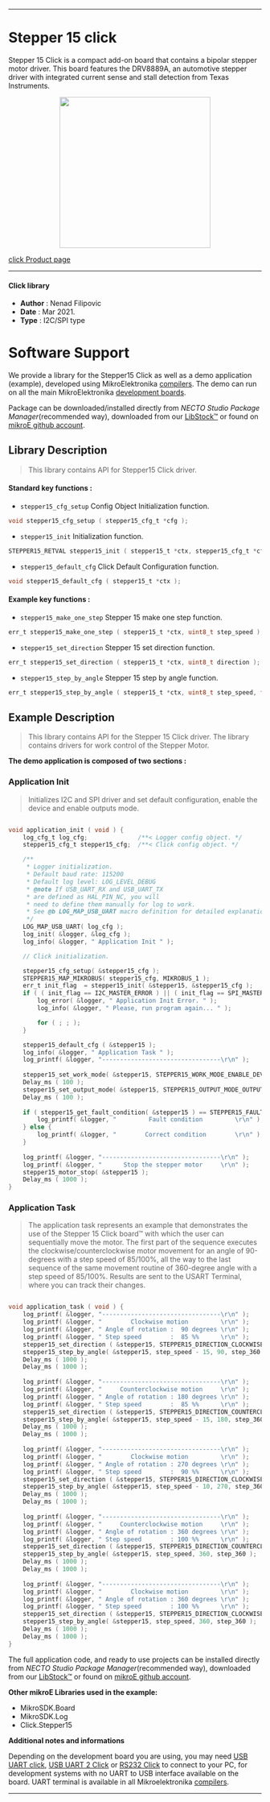 
---
# Stepper 15 click

Stepper 15 Click is a compact add-on board that contains a bipolar stepper motor driver. This board features the DRV8889A, an automotive stepper driver with integrated current sense and stall detection from Texas Instruments.

<p align="center">
  <img src="https://download.mikroe.com/images/click_for_ide/stepper_15_click.png" height=300px>
</p>

[click Product page](https://www.mikroe.com/stepper-15-click)

---


#### Click library

- **Author**        : Nenad Filipovic
- **Date**          : Mar 2021.
- **Type**          : I2C/SPI type


# Software Support

We provide a library for the Stepper15 Click
as well as a demo application (example), developed using MikroElektronika
[compilers](https://www.mikroe.com/necto-studio).
The demo can run on all the main MikroElektronika [development boards](https://www.mikroe.com/development-boards).

Package can be downloaded/installed directly from *NECTO Studio Package Manager*(recommended way), downloaded from our [LibStock&trade;](https://libstock.mikroe.com) or found on [mikroE github account](https://github.com/MikroElektronika/mikrosdk_click_v2/tree/master/clicks).

## Library Description

> This library contains API for Stepper15 Click driver.

#### Standard key functions :

- `stepper15_cfg_setup` Config Object Initialization function.
```c
void stepper15_cfg_setup ( stepper15_cfg_t *cfg );
```

- `stepper15_init` Initialization function.
```c
STEPPER15_RETVAL stepper15_init ( stepper15_t *ctx, stepper15_cfg_t *cfg );
```

- `stepper15_default_cfg` Click Default Configuration function.
```c
void stepper15_default_cfg ( stepper15_t *ctx );
```

#### Example key functions :

- `stepper15_make_one_step` Stepper 15 make one step function.
```c
err_t stepper15_make_one_step ( stepper15_t *ctx, uint8_t step_speed );
```

- `stepper15_set_direction` Stepper 15 set direction function.
```c
err_t stepper15_set_direction ( stepper15_t *ctx, uint8_t direction );
```

- `stepper15_step_by_angle` Stepper 15 step by angle function.
```c
err_t stepper15_step_by_angle ( stepper15_t *ctx, uint8_t step_speed, float angle, uint16_t step_360 );
```

## Example Description

> This library contains API for the Stepper 15 Click driver.
> The library contains drivers for work control of the Stepper Motor.

**The demo application is composed of two sections :**

### Application Init

> Initializes I2C and SPI driver and set default configuration,
> enable the device and enable outputs mode.

```c

void application_init ( void ) {
    log_cfg_t log_cfg;              /**< Logger config object. */
    stepper15_cfg_t stepper15_cfg;  /**< Click config object. */

    /** 
     * Logger initialization.
     * Default baud rate: 115200
     * Default log level: LOG_LEVEL_DEBUG
     * @note If USB_UART_RX and USB_UART_TX 
     * are defined as HAL_PIN_NC, you will 
     * need to define them manually for log to work. 
     * See @b LOG_MAP_USB_UART macro definition for detailed explanation.
     */
    LOG_MAP_USB_UART( log_cfg );
    log_init( &logger, &log_cfg );
    log_info( &logger, " Application Init " );

    // Click initialization.

    stepper15_cfg_setup( &stepper15_cfg );
    STEPPER15_MAP_MIKROBUS( stepper15_cfg, MIKROBUS_1 );
    err_t init_flag  = stepper15_init( &stepper15, &stepper15_cfg );
    if ( ( init_flag == I2C_MASTER_ERROR ) || ( init_flag == SPI_MASTER_ERROR ) ) {
        log_error( &logger, " Application Init Error. " );
        log_info( &logger, " Please, run program again... " );

        for ( ; ; );
    }

    stepper15_default_cfg ( &stepper15 );
    log_info( &logger, " Application Task " );
    log_printf( &logger, "---------------------------------\r\n" );
    
    stepper15_set_work_mode( &stepper15, STEPPER15_WORK_MODE_ENABLE_DEVICE );
    Delay_ms ( 100 );
    stepper15_set_output_mode( &stepper15, STEPPER15_OUTPUT_MODE_OUTPUTS_ENABLE );
    Delay_ms ( 100 );
    
    if ( stepper15_get_fault_condition( &stepper15 ) == STEPPER15_FAULT_CONDITION ) {
        log_printf( &logger, "         Fault condition         \r\n" );   
    } else {
        log_printf( &logger, "        Correct condition        \r\n" );
    }
    
    log_printf( &logger, "---------------------------------\r\n" );
    log_printf( &logger, "      Stop the stepper motor     \r\n" );
    stepper15_motor_stop( &stepper15 );
    Delay_ms ( 1000 );
}

```

### Application Task

> The application task represents an example that demonstrates 
> the use of the Stepper 15 Click board™ 
> with which the user can sequentially move the motor. 
> The first part of the sequence executes the clockwise/counterclockwise motor movement
> for an angle of 90-degrees with a step speed of 85/100%, 
> all the way to the last sequence of the same movement routine of 360-degree angle
> with a step speed of 85/100%. 
> Results are sent to the USART Terminal, where you can track their changes.

```c

void application_task ( void ) {
    log_printf( &logger, "---------------------------------\r\n" );
    log_printf( &logger, "        Clockwise motion         \r\n" );
    log_printf( &logger, " Angle of rotation :  90 degrees \r\n" );
    log_printf( &logger, " Step speed        :  85 %%      \r\n" );
    stepper15_set_direction ( &stepper15, STEPPER15_DIRECTION_CLOCKWISE );
    stepper15_step_by_angle( &stepper15, step_speed - 15, 90, step_360 );
    Delay_ms ( 1000 );
    Delay_ms ( 1000 );
    
    log_printf( &logger, "---------------------------------\r\n" );
    log_printf( &logger, "     Counterclockwise motion     \r\n" );
    log_printf( &logger, " Angle of rotation : 180 degrees \r\n" );
    log_printf( &logger, " Step speed        :  85 %%      \r\n" );
    stepper15_set_direction ( &stepper15, STEPPER15_DIRECTION_COUNTERCLOCKWISE );
    stepper15_step_by_angle( &stepper15, step_speed - 15, 180, step_360 );
    Delay_ms ( 1000 );
    Delay_ms ( 1000 );
    
    log_printf( &logger, "---------------------------------\r\n" );
    log_printf( &logger, "        Clockwise motion         \r\n" );
    log_printf( &logger, " Angle of rotation : 270 degrees \r\n" );
    log_printf( &logger, " Step speed        :  90 %%      \r\n" );
    stepper15_set_direction ( &stepper15, STEPPER15_DIRECTION_CLOCKWISE );
    stepper15_step_by_angle( &stepper15, step_speed - 10, 270, step_360 );
    Delay_ms ( 1000 );
    Delay_ms ( 1000 );
    
    log_printf( &logger, "---------------------------------\r\n" );
    log_printf( &logger, "     Counterclockwise motion     \r\n" );
    log_printf( &logger, " Angle of rotation : 360 degrees \r\n" );
    log_printf( &logger, " Step speed        : 100 %%      \r\n" );
    stepper15_set_direction ( &stepper15, STEPPER15_DIRECTION_COUNTERCLOCKWISE );
    stepper15_step_by_angle( &stepper15, step_speed, 360, step_360 );
    Delay_ms ( 1000 );
    Delay_ms ( 1000 );
    
    log_printf( &logger, "---------------------------------\r\n" );
    log_printf( &logger, "        Clockwise motion         \r\n" );
    log_printf( &logger, " Angle of rotation : 360 degrees \r\n" );
    log_printf( &logger, " Step speed        : 100 %%      \r\n" );
    stepper15_set_direction ( &stepper15, STEPPER15_DIRECTION_CLOCKWISE );
    stepper15_step_by_angle( &stepper15, step_speed, 360, step_360 );
    Delay_ms ( 1000 );
    Delay_ms ( 1000 );
}

```

The full application code, and ready to use projects can be installed directly from *NECTO Studio Package Manager*(recommended way), downloaded from our [LibStock&trade;](https://libstock.mikroe.com) or found on [mikroE github account](https://github.com/MikroElektronika/mikrosdk_click_v2/tree/master/clicks).

**Other mikroE Libraries used in the example:**

- MikroSDK.Board
- MikroSDK.Log
- Click.Stepper15

**Additional notes and informations**

Depending on the development board you are using, you may need
[USB UART click](https://www.mikroe.com/usb-uart-click),
[USB UART 2 Click](https://www.mikroe.com/usb-uart-2-click) or
[RS232 Click](https://www.mikroe.com/rs232-click) to connect to your PC, for
development systems with no UART to USB interface available on the board. UART
terminal is available in all Mikroelektronika
[compilers](https://shop.mikroe.com/compilers).

---
